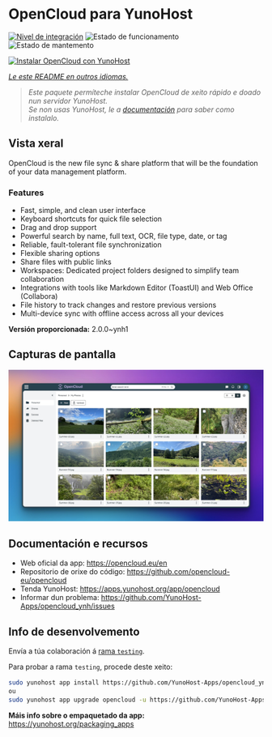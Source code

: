 <!--
NOTA: Este README foi creado automáticamente por <https://github.com/YunoHost/apps/tree/master/tools/readme_generator>
NON debe editarse manualmente.
-->

# OpenCloud para YunoHost

[![Nivel de integración](https://apps.yunohost.org/badge/integration/opencloud)](https://ci-apps.yunohost.org/ci/apps/opencloud/)
![Estado de funcionamento](https://apps.yunohost.org/badge/state/opencloud)
![Estado de mantemento](https://apps.yunohost.org/badge/maintained/opencloud)

[![Instalar OpenCloud con YunoHost](https://install-app.yunohost.org/install-with-yunohost.svg)](https://install-app.yunohost.org/?app=opencloud)

*[Le este README en outros idiomas.](./ALL_README.md)*

> *Este paquete permíteche instalar OpenCloud de xeito rápido e doado nun servidor YunoHost.*  
> *Se non usas YunoHost, le a [documentación](https://yunohost.org/install) para saber como instalalo.*

## Vista xeral

OpenCloud is the new file sync & share platform that will be the foundation of your data management platform.    

### Features

- Fast, simple, and clean user interface
- Keyboard shortcuts for quick file selection
- Drag and drop support
- Powerful search by name, full text, OCR, file type, date, or tag
- Reliable, fault-tolerant file synchronization
- Flexible sharing options
- Share files with public links
- Workspaces: Dedicated project folders designed to simplify team collaboration
- Integrations with tools like Markdown Editor (ToastUI) and Web Office (Collabora)
- File history to track changes and restore previous versions
- Multi-device sync with offline access across all your devices


**Versión proporcionada:** 2.0.0~ynh1

## Capturas de pantalla

![Captura de pantalla de OpenCloud](./doc/screenshots/screenshot.jpg)

## Documentación e recursos

- Web oficial da app: <https://opencloud.eu/en>
- Repositorio de orixe do código: <https://github.com/opencloud-eu/opencloud>
- Tenda YunoHost: <https://apps.yunohost.org/app/opencloud>
- Informar dun problema: <https://github.com/YunoHost-Apps/opencloud_ynh/issues>

## Info de desenvolvemento

Envía a túa colaboración á [rama `testing`](https://github.com/YunoHost-Apps/opencloud_ynh/tree/testing).

Para probar a rama `testing`, procede deste xeito:

```bash
sudo yunohost app install https://github.com/YunoHost-Apps/opencloud_ynh/tree/testing --debug
ou
sudo yunohost app upgrade opencloud -u https://github.com/YunoHost-Apps/opencloud_ynh/tree/testing --debug
```

**Máis info sobre o empaquetado da app:** <https://yunohost.org/packaging_apps>
